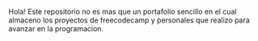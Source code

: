 Hola!
Este repositorio no es mas que un portafolio sencillo en el cual almaceno los proyectos de freecodecamp y personales que realizo para avanzar en la programacion.
